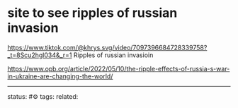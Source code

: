 # site to see ripples of russian invasion
https://www.tiktok.com/@khrys.svg/video/7097396684728339758?_t=8Scu2hgl034&_r=1
Ripples of russian invasioin

https://www.opb.org/article/2022/05/10/the-ripple-effects-of-russia-s-war-in-ukraine-are-changing-the-world/



---
status: #⚙️ 
tags: 
related: 